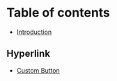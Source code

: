 # Table of contents

* [Introduction](README.md)

## Hyperlink <a href="#hyperlinks" id="hyperlinks"></a>

* [Custom Button](hyperlinks/custom-button.md)
